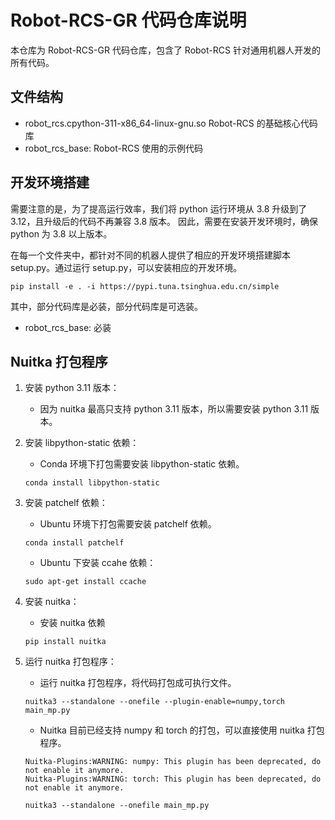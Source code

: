 # Robot-RCS-GR 代码仓库说明

本仓库为 Robot-RCS-GR 代码仓库，包含了 Robot-RCS 针对通用机器人开发的所有代码。

## 文件结构

- robot_rcs.cpython-311-x86_64-linux-gnu.so Robot-RCS 的基础核心代码库
- robot_rcs_base: Robot-RCS 使用的示例代码

## 开发环境搭建

需要注意的是，为了提高运行效率，我们将 python 运行环境从 3.8 升级到了 3.12，且升级后的代码不再兼容 3.8 版本。
因此，需要在安装开发环境时，确保 python 为 3.8 以上版本。

在每一个文件夹中，都针对不同的机器人提供了相应的开发环境搭建脚本 setup.py。通过运行 setup.py，可以安装相应的开发环境。

```
pip install -e . -i https://pypi.tuna.tsinghua.edu.cn/simple
```

其中，部分代码库是必装，部分代码库是可选装。

- robot_rcs_base: 必装

## Nuitka 打包程序

1. 安装 python 3.11 版本：
    - 因为 nuitka 最高只支持 python 3.11 版本，所以需要安装 python 3.11 版本。

2. 安装 libpython-static 依赖：
    - Conda 环境下打包需要安装 libpython-static 依赖。
    ```
    conda install libpython-static
    ```

3. 安装 patchelf 依赖：
    - Ubuntu 环境下打包需要安装 patchelf 依赖。
    ```
    conda install patchelf
    ```
    - Ubuntu 下安装 ccahe 依赖：
    ```
    sudo apt-get install ccache
    ```

4. 安装 nuitka：
    - 安装 nuitka 依赖
    ```
    pip install nuitka
    ```

5. 运行 nuitka 打包程序：
    - 运行 nuitka 打包程序，将代码打包成可执行文件。
    ```
    nuitka3 --standalone --onefile --plugin-enable=numpy,torch main_mp.py
    ```
    - Nuitka 目前已经支持 numpy 和 torch 的打包，可以直接使用 nuitka 打包程序。
   ```
   Nuitka-Plugins:WARNING: numpy: This plugin has been deprecated, do not enable it anymore.
   Nuitka-Plugins:WARNING: torch: This plugin has been deprecated, do not enable it anymore.

   nuitka3 --standalone --onefile main_mp.py
   ```
